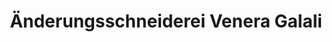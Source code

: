 ---
title: "Änderungsschneiderei Venera Galali"
url: /rheinbach/aenderungsschneiderei-venera-galali/
shop: Schneiderei
---